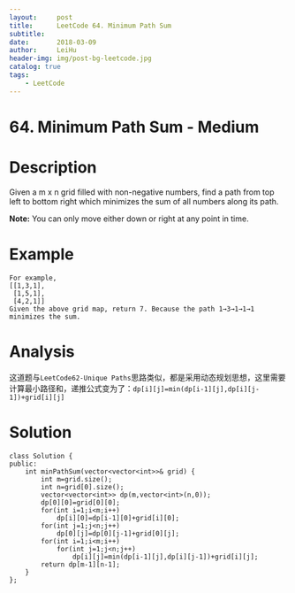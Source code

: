 ```yaml
---
layout:     post
title:      LeetCode 64. Minimum Path Sum
subtitle:   
date:       2018-03-09
author:     LeiHu
header-img: img/post-bg-leetcode.jpg
catalog: true
tags:
    - LeetCode
---
```

# 64. Minimum Path Sum - Medium

# Description
Given a m x n grid filled with non-negative numbers, find a path from top left to bottom right which minimizes the sum of all numbers along its path.

**Note:** You can only move either down or right at any point in time.

# Example
```
For example,
[[1,3,1],
 [1,5,1],
 [4,2,1]]
Given the above grid map, return 7. Because the path 1→3→1→1→1 minimizes the sum.
```

# Analysis
这道题与`LeetCode62-Unique Paths`思路类似，都是采用动态规划思想，这里需要计算最小路径和，递推公式变为了：`dp[i][j]=min(dp[i-1][j],dp[i][j-1])+grid[i][j]`

# Solution
```
class Solution {
public:
    int minPathSum(vector<vector<int>>& grid) {
        int m=grid.size();
        int n=grid[0].size();
        vector<vector<int>> dp(m,vector<int>(n,0));
        dp[0][0]=grid[0][0];
        for(int i=1;i<m;i++)
            dp[i][0]=dp[i-1][0]+grid[i][0];
        for(int j=1;j<n;j++)
            dp[0][j]=dp[0][j-1]+grid[0][j];
        for(int i=1;i<m;i++)
            for(int j=1;j<n;j++)
                dp[i][j]=min(dp[i-1][j],dp[i][j-1])+grid[i][j];
        return dp[m-1][n-1];
    }
};
```
